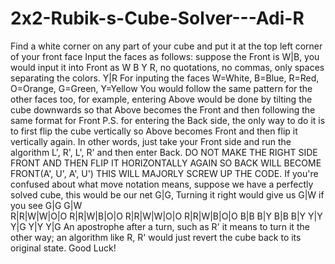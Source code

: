 # 2x2-Rubik-s-Cube-Solver---Adi-R
Find a white corner on any part of your cube and put it at the top left corner of your front face
Input the faces as follows: suppose the Front is W|B, you would input it into Front as W B Y R, no quotations, no commas, only spaces separating the colors.
                                                 Y|R
For inputing the faces W=White, B=Blue, R=Red, O=Orange, G=Green, Y=Yellow
You would follow the same pattern for the other faces too, for example, entering Above would be done by tilting the cube downwards so that Above becomes the Front and then following the same format for Front
P.S. for entering the Back side, the only way to do it is to first flip the cube vertically so Above becomes Front and then flip it vertically again. In other words, just take your Front side and run the algorithm L', R', L', R' and then enter Back. DO NOT MAKE THE RIGHT SIDE FRONT AND THEN FLIP IT HORIZONTALLY AGAIN SO BACK WILL BECOME FRONT(A', U', A', U') THIS WILL MAJORLY SCREW UP THE CODE. 
If you're confused about what move notation means, suppose we have a perfectly solved cube, this would be our net     G|G,     Turning it right would give us G|W if you see
                                                                                                                      G|G                                     G|W           
                                                                                                                  R|R|W|W|O|O                             R|R|W|B|O|O
                                                                                                                  R|R|W|W|O|O                             R|R|W|B|O|O
                                                                                                                      B|B                                     B|Y
                                                                                                                      B|B                                     B|Y
                                                                                                                      Y|Y                                     Y|G
                                                                                                                      Y|Y                                     Y|G
An apostrophe after a turn, such as R' it means to turn it the other way; an algorithm like R, R' would just revert the cube back to its original state.
Good Luck!
